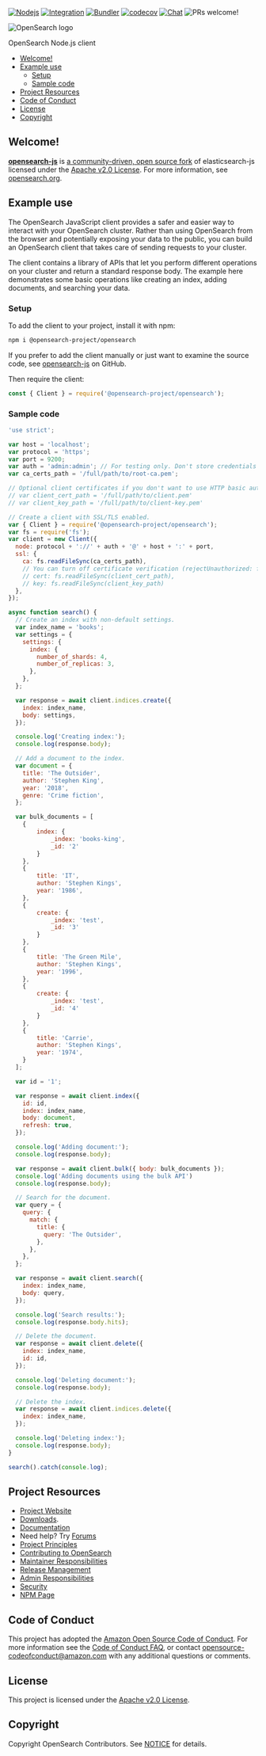 [![Nodejs](https://github.com/opensearch-project/opensearch-js/actions/workflows/nodejs.yml/badge.svg)](https://github.com/opensearch-project/opensearch-js/actions/workflows/nodejs.yml)
[![Integration](https://github.com/opensearch-project/opensearch-js/actions/workflows/integration.yml/badge.svg)](https://github.com/opensearch-project/opensearch-js/actions/workflows/integration.yml)
[![Bundler](https://github.com/opensearch-project/opensearch-js/actions/workflows/bundler.yml/badge.svg)](https://github.com/opensearch-project/opensearch-js/actions/workflows/bundler.yml)
[![codecov](https://codecov.io/gh/opensearch-project/opensearch-js/branch/main/graph/badge.svg?token=1qbAgj1DnX)](https://codecov.io/gh/opensearch-project/opensearch-js)
[![Chat](https://img.shields.io/badge/chat-on%20forums-blue)](https://discuss.opendistrocommunity.dev/c/clients/)
![PRs welcome!](https://img.shields.io/badge/PRs-welcome!-success)

![OpenSearch logo](OpenSearch.svg)

OpenSearch Node.js client

- [Welcome!](#welcome)
- [Example use](#example-use)
  - [Setup](#setup)
  - [Sample code](#sample-code)
- [Project Resources](#project-resources)
- [Code of Conduct](#code-of-conduct)
- [License](#license)
- [Copyright](#copyright)

## Welcome!

**[opensearch-js](https://www.npmjs.com/package/@opensearch-project/opensearch)** is [a community-driven, open source fork](https://aws.amazon.com/blogs/opensource/introducing-opensearch/) of elasticsearch-js licensed under the [Apache v2.0 License](LICENSE.txt). For more information, see [opensearch.org](https://opensearch.org/).

## Example use

The OpenSearch JavaScript client provides a safer and easier way to interact with your OpenSearch cluster. Rather than using OpenSearch from the browser and potentially exposing your data to the public, you can build an OpenSearch client that takes care of sending requests to your cluster.

The client contains a library of APIs that let you perform different operations on your cluster and return a standard response body. The example here demonstrates some basic operations like creating an index, adding documents, and searching your data.

### Setup

To add the client to your project, install it with npm:

```bash
npm i @opensearch-project/opensearch
```

If you prefer to add the client manually or just want to examine the source code, see [opensearch-js](https://github.com/opensearch-project/opensearch-js) on GitHub.

Then require the client:

```javascript
const { Client } = require('@opensearch-project/opensearch');
```

### Sample code

```javascript
'use strict';

var host = 'localhost';
var protocol = 'https';
var port = 9200;
var auth = 'admin:admin'; // For testing only. Don't store credentials in code.
var ca_certs_path = '/full/path/to/root-ca.pem';

// Optional client certificates if you don't want to use HTTP basic authentication.
// var client_cert_path = '/full/path/to/client.pem'
// var client_key_path = '/full/path/to/client-key.pem'

// Create a client with SSL/TLS enabled.
var { Client } = require('@opensearch-project/opensearch');
var fs = require('fs');
var client = new Client({
  node: protocol + '://' + auth + '@' + host + ':' + port,
  ssl: {
    ca: fs.readFileSync(ca_certs_path),
    // You can turn off certificate verification (rejectUnauthorized: false) if you're using self-signed certificates with a hostname mismatch.
    // cert: fs.readFileSync(client_cert_path),
    // key: fs.readFileSync(client_key_path)
  },
});

async function search() {
  // Create an index with non-default settings.
  var index_name = 'books';
  var settings = {
    settings: {
      index: {
        number_of_shards: 4,
        number_of_replicas: 3,
      },
    },
  };

  var response = await client.indices.create({
    index: index_name,
    body: settings,
  });

  console.log('Creating index:');
  console.log(response.body);

  // Add a document to the index.
  var document = {
    title: 'The Outsider',
    author: 'Stephen King',
    year: '2018',
    genre: 'Crime fiction',
  };

  var bulk_documents = [
    {
        index: {
            _index: 'books-king',
            _id: '2'
        }
    },
    {
        title: 'IT',
        author: 'Stephen Kings',
        year: '1986',
    },
    {
        create: {
            _index: 'test',
            _id: '3'
        }
    },
    {
        title: 'The Green Mile',
        author: 'Stephen Kings',
        year: '1996',
    },
    {
        create: {
            _index: 'test',
            _id: '4'
        }
    },
    {
        title: 'Carrie',
        author: 'Stephen Kings',
        year: '1974',
    }
  ];

  var id = '1';

  var response = await client.index({
    id: id,
    index: index_name,
    body: document,
    refresh: true,
  });

  console.log('Adding document:');
  console.log(response.body);

  var response = await client.bulk({ body: bulk_documents });
  console.log('Adding documents using the bulk API')
  console.log(response.body);

  // Search for the document.
  var query = {
    query: {
      match: {
        title: {
          query: 'The Outsider',
        },
      },
    },
  };

  var response = await client.search({
    index: index_name,
    body: query,
  });

  console.log('Search results:');
  console.log(response.body.hits);

  // Delete the document.
  var response = await client.delete({
    index: index_name,
    id: id,
  });

  console.log('Deleting document:');
  console.log(response.body);

  // Delete the index.
  var response = await client.indices.delete({
    index: index_name,
  });

  console.log('Deleting index:');
  console.log(response.body);
}

search().catch(console.log);
```

## Project Resources

- [Project Website](https://opensearch.org/)
- [Downloads](https://opensearch.org/downloads.html).
- [Documentation](https://opensearch.org/docs/)
- Need help? Try [Forums](https://discuss.opendistrocommunity.dev/)
- [Project Principles](https://opensearch.org/#principles)
- [Contributing to OpenSearch](CONTRIBUTING.md)
- [Maintainer Responsibilities](MAINTAINERS.md)
- [Release Management](RELEASING.md)
- [Admin Responsibilities](ADMINS.md)
- [Security](SECURITY.md)
- [NPM Page](https://www.npmjs.com/package/@opensearch-project/opensearch)

## Code of Conduct

This project has adopted the [Amazon Open Source Code of Conduct](CODE_OF_CONDUCT.md). For more information see the [Code of Conduct FAQ](https://aws.github.io/code-of-conduct-faq), or contact [opensource-codeofconduct@amazon.com](mailto:opensource-codeofconduct@amazon.com) with any additional questions or comments.

## License

This project is licensed under the [Apache v2.0 License](LICENSE.txt).

## Copyright

Copyright OpenSearch Contributors. See [NOTICE](NOTICE.txt) for details.

